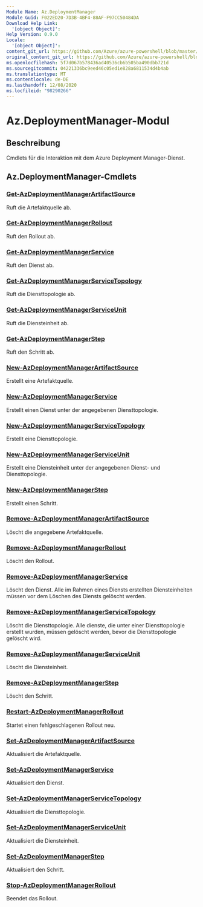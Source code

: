 ```yaml
---
Module Name: Az.DeploymentManager
Module Guid: F022ED20-7D3B-4BF4-88AF-F97CC50484DA
Download Help Link:
  '[object Object]': 
Help Version: 0.9.0
Locale:
  '[object Object]': 
content_git_url: https://github.com/Azure/azure-powershell/blob/master/src/DeploymentManager/DeploymentManager/help/Az.DeploymentManager.md
original_content_git_url: https://github.com/Azure/azure-powershell/blob/master/src/DeploymentManager/DeploymentManager/help/Az.DeploymentManager.md
ms.openlocfilehash: 5f7d067b578436ad40536cb6b505ba490dbb721d
ms.sourcegitcommit: 04221336bc9eed46c05ed1e828a6811534d4b4ab
ms.translationtype: MT
ms.contentlocale: de-DE
ms.lasthandoff: 12/08/2020
ms.locfileid: "98290266"
---
```

# Az.DeploymentManager-Modul
## Beschreibung
Cmdlets für die Interaktion mit dem Azure Deployment Manager-Dienst.

## Az.DeploymentManager-Cmdlets
### [Get-AzDeploymentManagerArtifactSource](Get-AzDeploymentManagerArtifactSource.md)
Ruft die Artefaktquelle ab.

### [Get-AzDeploymentManagerRollout](Get-AzDeploymentManagerRollout.md)
Ruft den Rollout ab.

### [Get-AzDeploymentManagerService](Get-AzDeploymentManagerService.md)
Ruft den Dienst ab.

### [Get-AzDeploymentManagerServiceTopology](Get-AzDeploymentManagerServiceTopology.md)
Ruft die Diensttopologie ab.

### [Get-AzDeploymentManagerServiceUnit](Get-AzDeploymentManagerServiceUnit.md)
Ruft die Diensteinheit ab.

### [Get-AzDeploymentManagerStep](Get-AzDeploymentManagerStep.md)
Ruft den Schritt ab.

### [New-AzDeploymentManagerArtifactSource](New-AzDeploymentManagerArtifactSource.md)
Erstellt eine Artefaktquelle.

### [New-AzDeploymentManagerService](New-AzDeploymentManagerService.md)
Erstellt einen Dienst unter der angegebenen Diensttopologie.

### [New-AzDeploymentManagerServiceTopology](New-AzDeploymentManagerServiceTopology.md)
Erstellt eine Diensttopologie.

### [New-AzDeploymentManagerServiceUnit](New-AzDeploymentManagerServiceUnit.md)
Erstellt eine Diensteinheit unter der angegebenen Dienst- und Diensttopologie.

### [New-AzDeploymentManagerStep](New-AzDeploymentManagerStep.md)
Erstellt einen Schritt.

### [Remove-AzDeploymentManagerArtifactSource](Remove-AzDeploymentManagerArtifactSource.md)
Löscht die angegebene Artefaktquelle.

### [Remove-AzDeploymentManagerRollout](Remove-AzDeploymentManagerRollout.md)
Löscht den Rollout.

### [Remove-AzDeploymentManagerService](Remove-AzDeploymentManagerService.md)
Löscht den Dienst. Alle im Rahmen eines Diensts erstellten Diensteinheiten müssen vor dem Löschen des Diensts gelöscht werden.

### [Remove-AzDeploymentManagerServiceTopology](Remove-AzDeploymentManagerServiceTopology.md)
Löscht die Diensttopologie. Alle dienste, die unter einer Diensttopologie erstellt wurden, müssen gelöscht werden, bevor die Diensttopologie gelöscht wird.

### [Remove-AzDeploymentManagerServiceUnit](Remove-AzDeploymentManagerServiceUnit.md)
Löscht die Diensteinheit.

### [Remove-AzDeploymentManagerStep](Remove-AzDeploymentManagerStep.md)
Löscht den Schritt.

### [Restart-AzDeploymentManagerRollout](Restart-AzDeploymentManagerRollout.md)
Startet einen fehlgeschlagenen Rollout neu.

### [Set-AzDeploymentManagerArtifactSource](Set-AzDeploymentManagerArtifactSource.md)
Aktualisiert die Artefaktquelle.

### [Set-AzDeploymentManagerService](Set-AzDeploymentManagerService.md)
Aktualisiert den Dienst.

### [Set-AzDeploymentManagerServiceTopology](Set-AzDeploymentManagerServiceTopology.md)
Aktualisiert die Diensttopologie.

### [Set-AzDeploymentManagerServiceUnit](Set-AzDeploymentManagerServiceUnit.md)
Aktualisiert die Diensteinheit.

### [Set-AzDeploymentManagerStep](Set-AzDeploymentManagerStep.md)
Aktualisiert den Schritt.

### [Stop-AzDeploymentManagerRollout](Stop-AzDeploymentManagerRollout.md)
Beendet das Rollout.

